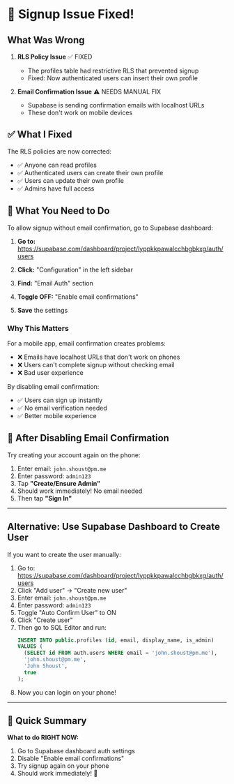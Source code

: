 # 🔧 Signup Issue Fixed!

## What Was Wrong

1. **RLS Policy Issue** ✅ FIXED
   - The profiles table had restrictive RLS that prevented signup
   - Fixed: Now authenticated users can insert their own profile

2. **Email Confirmation Issue** ⚠️ NEEDS MANUAL FIX
   - Supabase is sending confirmation emails with localhost URLs
   - These don't work on mobile devices

## ✅ What I Fixed

The RLS policies are now corrected:
- ✅ Anyone can read profiles
- ✅ Authenticated users can create their own profile
- ✅ Users can update their own profile
- ✅ Admins have full access

## 🔧 What You Need to Do

To allow signup without email confirmation, go to Supabase dashboard:

1. **Go to:** https://supabase.com/dashboard/project/lyppkkpawalcchbgbkxg/auth/users

2. **Click:** "Configuration" in the left sidebar

3. **Find:** "Email Auth" section

4. **Toggle OFF:** "Enable email confirmations"

5. **Save** the settings

### Why This Matters

For a mobile app, email confirmation creates problems:
- ❌ Emails have localhost URLs that don't work on phones
- ❌ Users can't complete signup without checking email
- ❌ Bad user experience

By disabling email confirmation:
- ✅ Users can sign up instantly
- ✅ No email verification needed
- ✅ Better mobile experience

## 🎯 After Disabling Email Confirmation

Try creating your account again on the phone:

1. Enter email: `john.shoust@pm.me`
2. Enter password: `admin123`
3. Tap **"Create/Ensure Admin"**
4. Should work immediately! No email needed
5. Then tap **"Sign In"**

---

## Alternative: Use Supabase Dashboard to Create User

If you want to create the user manually:

1. Go to: https://supabase.com/dashboard/project/lyppkkpawalcchbgbkxg/auth/users
2. Click "Add user" → "Create new user"
3. Enter email: `john.shoust@pm.me`
4. Enter password: `admin123`
5. Toggle "Auto Confirm User" to ON
6. Click "Create user"
7. Then go to SQL Editor and run:
   ```sql
   INSERT INTO public.profiles (id, email, display_name, is_admin)
   VALUES (
     (SELECT id FROM auth.users WHERE email = 'john.shoust@pm.me'),
     'john.shoust@pm.me',
     'John Shoust',
     true
   );
   ```
8. Now you can login on your phone!

---

## 🚀 Quick Summary

**What to do RIGHT NOW:**

1. Go to Supabase dashboard auth settings
2. Disable "Enable email confirmations"
3. Try signup again on your phone
4. Should work immediately! 🎉

